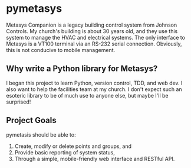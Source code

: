 # pymetasys
Metasys Companion is a legacy building control system from Johnson Controls. My church's building is about 30 years old, and they use this system to manage the HVAC and electrical systems. The only interface to Metasys is a VT100 terminal via an RS-232 serial connection. Obviously, this is not conducive to mobile management.

## Why write a Python library for Metasys?
I began this project to learn Python, version control, TDD, and web dev. I also want to help the facilities team at my church. I don't expect such an esoteric library to be of much use to anyone else, but maybe I'll be surprised! 

## Project Goals

pymetasis should be able to:
  1. Create, modify or delete points and groups, and
  2. Provide basic reporting of system status,
  3. Through a simple, mobile-friendly web interface and RESTful API.
  

